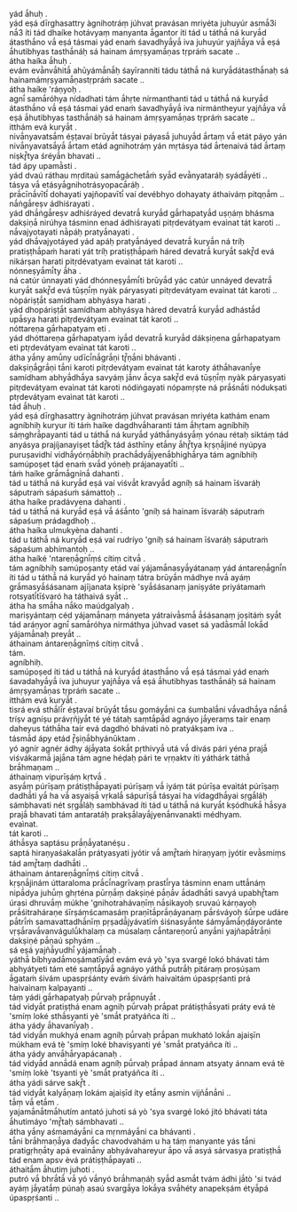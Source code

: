 
yád ā́huḥ .  
yád eṣá dīrghasattry àgnihotráṃ júhvat pravásan mriyéta juhuyúr asmā́3i nā́3 íti tád dhaíke hotávyaṃ manyanta ā́gantor íti tád u táthā́ ná kuryā́d átasthā́no vā́ eṣá tásmai yád enaṁ śavadhyā́yā́ iva juhuyúr yajñā́ya vā́ eṣá ā́hutibhyas tasthā́náḥ sá hainam ámṛṣyamā́ṇas tṛpráṁ sacate ..  
átha haíka ā́huḥ .  
evám evā̀nvā́hitā́ ahūyámā́nā́ḥ śayīranníti tádu táthā́ ná kuryā́dátasthā́naḥ sá hainamámṛṣyamā́ṇastṛpráṁ sacate ..  
átha haíke 'ráṇyoḥ .  
agnī́ samā́róhya nídadhati tám ā́hṛte nírmanthanti tád u táthā́ ná kuryā́d átasthā́no vā́ eṣá tásmai yád enaṁ śavadhyā́yā́ iva nirmántheyur yajñā́ya vā́ eṣá ā́hutibhyas tasthā́náḥ sá hainam ámṛṣyamā́ṇas tṛpráṁ sacate ..  
itthám evá kuryā́t .  
nivā́nyavatsā́m éṣṭavaí brūyā́t tásyai páyasā́ juhuyā́d ā́rtaṃ vā́ etát páyo yán nivā́nyavatsā́yā́ ā́rtam etád agnihotráṃ yán mṛtásya tád ā́rtenaivá tád ā́rtaṃ niṣkŕ̥̄tya śréyā́n bhavati ..  
tád ápy upamā̀sti .  
yád dvaú ráthau mṛditaú samā́gáchetā́ṁ syā́d evā̀nyataráḥ syádā́yéti ..  
tásya vā́ etásyā́gnihotrásyopacā́ráḥ .  
prā́cīnā́vītī́ dohayati yajñopavītī́ vaí devébhyo dohayaty áthaiváṃ pitqṇā́m ..  
nā́ṅgā́reṣv ádhiśrayati .  
yád dhā́ṅgā́reṣv adhiśráyed devatrā́ kuryā́d gā́rhapatyā́d uṣṇáṃ bhásma dakṣiṇā́ nirúhya tásminn enad ádhiśrayati pitṛdevátyam evaìnat tát karoti ..  
nā́vajyotayati nā̀páḥ pratyā́nayati .  
yád dhā́vajyotáyed yád apáḥ pratyā́náyed devatrā́ kuryā́n ná tríḥ pratiṣṭhā́paṁ harati yát tríḥ pratiṣṭhā́paṁ háred devatrā́ kuryā́t sakŕ̥̄d evá nikárṣan harati pitṛdévatyam evaìnat tát karoti ..  
nónneṣyā́mī́ty ā́ha .  
ná catúr únnayati yád dhónneṣyā́mī́ti brūyā́d yác catúr unnáyed devatrā́ kuryā́t sakŕ̥̄d evá tūṣṇī́ṃ nyàk páryasyati pitṛdevátyam evaìnat tát karoti ..  
nòpáriṣṭā́t samídham abhyásya harati .  
yád dhopáriṣṭā́t samídham abhyásya háred devatrā́ kuryā́d adhástā́d upā́sya harati pitṛdevátyam evaìnat tát karoti ..  
nóttareṇa gā́rhapatyam eti .  
yád dhóttareṇa gā́rhapatyam iyā́d devatrā́ kuryā́d dákṣiṇena gā́rhapatyam eti ptṛdevátyam evaìnat tát karoti ..  
átha yā́ny amū́ny udīcī́nā́grā́ṇi tŕ̥̄ṇā́ni bhávanti .  
dakṣiṇā́grā́ṇi tā́ni karoti pitṛdevátyam evaìnat tát karoty áthā́havanī́ye samídham abhyā́dhā́ya savyáṃ jā́nv ā́cya sakŕ̥̄d evá tūṣṇī́ṃ nyàk páryasyati pitṛdevátyam evaìnat tát karoti nódiṅgayati nópamṛṣte ná prā́śnā́ti nódukṣati ptṛdevátyam evaìnat tát karoti ..  
tád ā́huḥ .  
yád eṣá dīrghasattry àgnihotráṃ júhvat pravásan mriyéta kathám enam agníbhiḥ kuryur íti táṁ haíke dagdhvā́haranti tám ā́hṛtam agníbhiḥ sáṃghrā́payanti tád u táthā́ ná kuryā́d yáthā́nyásyā́ṃ yónau rétaḥ siktáṃ tád anyásya prajíjanayiṣet tā́dŕ̥̄k tád ásthīny etā́ny ā́hŕ̥̄tya kṛṣṇā́jiné nyúpya puruṣavidhí vidhā́yórṇā́bhiḥ prachā́dyā́jyenā́bhighā́rya tám agníbhiḥ samúpoṣet tád enaṁ svā́d yóneḥ prájanayatī́ti ..  
táṁ haíke grā́mā́gnínā́ dahanti .  
tád u táthā́ ná kuryā́d eṣá vaí viśvā́t kravyā́d agníḥ sá hainam īśvaráḥ sáputraṁ sápaśuṁ sámattoḥ ..  
átha haíke pradávyena dahanti .  
tád u táthā́ ná kuryā́d eṣá vā́ áśā́nto 'gníḥ sá hainam īśvaráḥ sáputraṁ sápaśuṃ prádagdhoḥ ..  
átha haíka ulmukyèna dahanti .  
tád u táthā́ ná kuryā́d eṣá vaí rudríyo 'gníḥ sá hainam īśvaráḥ sáputraṁ sápaśum abhímantoḥ ..  
átha haíké 'ntareṇā́gnī́ṃś cítiṃ citvā́ .  
tám agníbhiḥ samúpoṣanty etád vaí yájamā́nasyā́yátanaṃ yád ántareṇā́gnī́n íti tád u táthā́ ná kuryā́d yó hainaṃ tátra brūyā́n mádhye nvā́ ayáṃ grā́masyā́śásanam ajījanata kṣiprè 'syā́śásanaṃ janiṣyáte priyátamaṁ rotsyatī́tīśvaró ha táthaivá syā́t ..  
átha ha smā́ha nā́ko maúdgalyaḥ .  
mariṣyántaṃ céd yájamā́naṃ mányeta yátraivā̀smā́ ā́śásanaṃ joṣitáṁ syā́t tád aráṇyor agnī́ samā́róhya nirmáthya júhvad vaset sá yadā̀smā́l lokā́d yájamā́naḥ preyā́t ..  
áthainam ántareṇā́gnīṃś cítiṃ citvā́ .  
tám.  
agníbhiḥ.  
samúpoṣed íti tád u táthā́ ná kuryā́d átasthā́no vā́ eṣá tásmai yád enaṁ śavadahyā́yā́ iva juhuyur yajñā́ya vā́ eṣá ā́hutibhyas tasthā́náḥ sá hainam ámṛṣyamā́ṇas tṛpráṁ sacate ..  
itthám evá kuryā́t .  
tisrá evá sthā́lī́r éṣṭavaí brūyā́t tā́su gomáyā́ni ca śumbalā́ni vā́vadhā́ya nā́nā́ tríṣv agníṣu právṛñjyā́t té yé tátaḥ saṃtā́pā́d agnáyo jā́yeraṃs taír enaṃ daheyus táthā́ha taír evá dagdhó bhávati nò pratyákṣam iva ..  
tásmā́d ápy etád ŕ̥̄ṣiṇā́bhyánūktam .  
yó agnír agnér ádhy ájā́yata śokā́t pṛthivyā́ utá vā́ divás pári yéna prajā́ viśvákarmā́ jajā́na tám agne héḍaḥ pári te vṛṇaktv íti yáthárk táthā́ brā́hmaṇam ..  
áthainaṃ vipurīṣáṃ kṛtvā́ .  
asyā́ṃ púrīṣaṃ prátiṣṭhā́payati púrīṣaṃ vā́ iyáṃ tát púrīṣa evaìtát púrīṣaṃ dadhā́ti yā́ ha vā́ asyaiṣā́ vṛkalā́ sápurīṣā́ tásyai ha vídagdhā́yai sṛgā́láḥ sámbhavati nét sṛgā́láḥ sambhávad íti tád u táthā́ ná kuryā́t kṣódhukā́ hā́sya prajā́ bhavati tám antaratáḥ prakṣā́layā́jyenā́nvanakti médhyam.  
evaìnat.  
tát karoti ..  
áthā́sya saptásu prā́ṇā́yatanéṣu .  
saptá hiraṇyaśakalā́n prátyasyati jyótir vā́ amŕ̥̄taṁ híraṇyaṃ jyótir evā̀smiṃs tád amŕ̥̄taṃ dadhā́ti ..  
áthainam ántareṇā́gnī́ṃś cítiṃ citvā́ .  
kṛṣṇā́jinám úttaraloma prā́cī́nagrīvaṃ prastī́rya tásminn enam uttā́náṃ nipā́dya juhū́ṃ ghṛténa pūrṇā́ṃ dakṣiṇé pā́ṇā́v ā́dadhā́ti savyá upabhŕ̥̄tam úrasi dhruvā́ṃ múkhe 'gnihotrahávaṇīṃ nā́sikayoḥ sruvaú kárṇayoḥ prā́śitraháraṇe śīrṣáṃścamasáṃ praṇītā́prā́ṇáyanaṃ pā́rśváyoḥ śū́rpe udáre pā́trī́ṁ samavattadhā́nīṃ pṛṣadā́jyávatīṁ śiśnasyā́nte śámyā́mā́ṇḍáyoránte vṛṣā́ravā́vanvágulū́khalaṃ ca músalaṃ cā́ntareṇorū́ anyā́ni yajñapā́trā́ṇi dakṣiṇé pā́ṇaú sphyám ..  
sá eṣá yajñā́yudhī́ yájamā́naḥ .  
yáthā́ bíbhyadā́moṣámatīyā́d evám evá yò 'sya svargé lokó bhávati tám abhyátyeti tám eté saṃtā́pyā́ agnáyo yáthā́ putrā́ḥ pitáraṃ proṣúṣam ā́gataṁ śivám upaspṛśánty eváṁ śiváṁ haivaìtám úpaspṛśanti prá haivaìnaṃ kalpayanti ..  
táṃ yádi gā́rhapatyaḥ pū́rvaḥ prā́pnuyā́t .  
tád vidyā́t pratiṣṭhá enam agniḥ pū́rvaḥ prā́pat prátiṣṭhā́syati práty evá tè 'smíṃ loké sthā́syanti yè 'smā́t pratyáñca íti ..  
átha yády ā́havanī́yaḥ .  
tád vidyā́n mukhyá enam agníḥ pū́rvaḥ prā́pan mukható lokā́n ajaiṣīn múkham evá tè 'smíṃ loké bhaviṣyanti yé 'smā́t pratyáñca íti ..  
átha yády anvā́hā́ryapácanaḥ .  
tád vidyā́d annā́dá enam agníḥ pū́rvaḥ prā́pad ánnam atsyaty ánnam evá tè 'smíṃ lokè 'tsyanti yè 'smā́t pratyáñca íti ..  
átha yádi sárve sakŕ̥̄t .  
tád vidyā́t kalyā́ṇaṃ lokám ajaiṣīd íty etā́ny asmin vijñā́nā́ni ..  
tā́ṃ vā́ etā́m .  
yajamā́nā́tmā́hutím antató juhoti sá yò 'sya svargé lokó jitó bhávati táta ā́hutimáyo 'mŕ̥̄taḥ sámbhavati ..  
átha yā́ny aśmamáyā́ni ca mṛnmáyā́ni ca bhávanti .  
tā́ni brā́hmaṇā́ya dadyā́c chavodvahám u ha táṃ manyante yás tā́ni pratigṛhṇā́ty apá evaìnā́ny abhyávahareyur ā́po vā́ asyá sárvasya pratiṣṭhā́ tád enam apsv èvá prátiṣṭhā́payati ..  
áthaitā́m ā́hutiṃ juhoti .  
putró vā́ bhrā́tā́ vā́ yó vā́nyó brā́hmaṇáḥ syā́d asmā́t tvám ádhi jā́tò 'si tvád ayáṃ jā́yatā́ṃ púnaḥ asaú svargā́ya lokā́ya svā́héty anapekṣám étyā́pá úpaspṛśanti ..  
